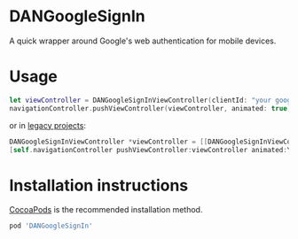 # DANGoogleSignIn
A quick wrapper around Google's web authentication for mobile devices.

# Usage

```swift
let viewController = DANGoogleSignInViewController(clientId: "your google client id", scopes: ["your google scopes"])
navigationController.pushViewController(viewController, animated: true)
```

or in [legacy projects](https://twitter.com/ayanonagon/status/579591911935180800):
```objective-c
DANGoogleSignInViewController *viewController = [[DANGoogleSignInViewController alloc] initWithClientId:@"your google client id" scopes:@[@"your google scopes"]];
[self.navigationController pushViewController:viewController animated:YES];
```

# Installation instructions

[CocoaPods](https://cocoapods.org) is the recommended installation method.

```ruby
pod 'DANGoogleSignIn'
```
